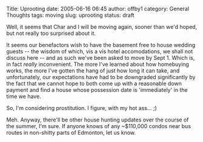 Title: Uprooting
date: 2005-06-16 06:45
author: offby1
category: General Thoughts
tags: moving
slug: uprooting
status: draft

Well, it seems that Char and I will be moving again, sooner than we'd hoped, but not really too surprised about it.

It seems our benefactors wish to have the basement free to house wedding guests \-- the wisdom of which, vis a vis hotel accomodations, we shall not discuss here \-- and as such we've been asked to move by Sept 1. Which is, in fact _really_ inconvenient. The more I've learned about how homebuying works, the more I've gotten the hang of just how long it can take, and unfortunately, our expectations have had to be downgraded significantly by the fact that we cannot hope to both come up with a reasonable down payment and find a house whose possession date is 'immediately' in the time we have.

So, I'm considering prostitution. I figure, with my hot ass\... ;)

Meh. Anyway, there'll be other house hunting updates over the course of the summer, I'm sure. If anyone knows of any \~\$110,000 condos near bus routes in non-shitty parts of Edmonton, let us know.
